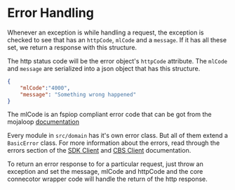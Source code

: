 # Error Handling
Whenever an exception is while handling a request, the exception is checked to see that has an `httpCode`, `mlCode` and a `message`. If it has all these set, we return a response with this structure.

The http status code will be the error object's `httpCode` attribute. The `mlCode` and `message` are serialized into a json object that has this structure.

```json
{
    "mlCode":"4000",
    "message": "Something wrong happened"
}
```
The mlCode is an fspiop compliant error code that can be got from the mojaloop [documentation](https://docs.mojaloop.io/api/fspiop/logical-data-model.html#error-codes)

Every module in `src/domain` has it's own error class. But all of them extend a `BasicError` class. For more information about the errors, read through the errors section of the [SDK Client](../technical-integration/SDKClient.md) and [CBS Client](./CBSClient.md) documentation.

To return an error response to for a particular request, just throw an exception and set the message, mlCode and httpCode and the core connecotor wrapper code will handle the return of the http response.
